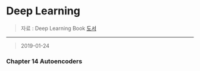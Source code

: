 Deep Learning 
====================

> 자료 : Deep Learning Book [도서](http://www.deeplearningbook.org/)<br>
-------

> 2019-01-24

### Chapter 14 Autoencoders


